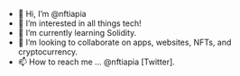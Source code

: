 - 👋 Hi, I’m @nftiapia
- 👀 I’m interested in all things tech!
- 🌱 I’m currently learning Solidity.
- 💞️ I’m looking to collaborate on apps, websites, NFTs, and cryptocurrency.
- 📫 How to reach me ... @nftiapia [Twitter].

<!---
nftiapia/nftiapia is a ✨ special ✨ repository because its `README.md` (this file) appears on your GitHub profile.
You can click the Preview link to take a look at your changes.
--->
